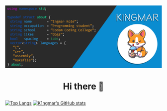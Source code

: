 ![Ingmar's super cool banner uwu](https://github.com/K1ngmar/K1ngmar/blob/main/github%20about.png)
# <p align="center"> Hi there 👋 </p>

[![Top Langs](https://github-readme-stats.vercel.app/api/top-langs/?username=K1ngmar&theme=tokyonight)](https://github.com/anuraghazra/github-readme-stats)
[![K1ngmar's GitHub stats](https://github-readme-stats.vercel.app/api?username=K1ngmar&show_icons=true&theme=tokyonight)](https://github.com/anuraghazra/github-readme-stats)
